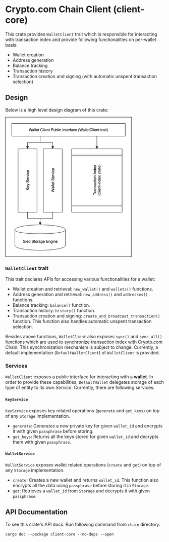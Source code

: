 # Crypto.com Chain Client (client-core)

This crate provides `WalletClient` trait which is responsible for interacting with transaction index and provide
following functionalities on per-wallet basis:

- Wallet creation
- Address generation
- Balance tracking
- Transaction history
- Transaction creation and signing (with automatic unspent transaction selection)

## Design

Below is a high level design diagram of this crate:

<div class = "design_diagram">
    <img src="./client-core.png" alt="Client Core Design" />
</div>

### `WalletClient` trait

This trait declares APIs for accessing various functionalities for a wallet:

- Wallet creation and retrieval: `new_wallet()` and `wallets()` functions.
- Address generation and retrieval: `new_address()` and `addresses()` functions.
- Balance tracking: `balance()` function.
- Transaction history: `history()` function.
- Transaction creation and signing: `create_and_broadcast_transaction()` function. This function also handles automatic
unspent transaction selection.

Besides above functions, `WalletClient` also exposes `sync()` and `sync_all()` functions which are used to synchronize
transaction index with Crypto.com Chain. This synchronization mechanism is subject to change. Currently, a default 
implementation (`DefaultWalletClient`) of `WalletClient` is provided.

### Services

`WalletClient` exposes a public interface for interacting with a **wallet**. In order to provide these capabilities, `DefaultWallet` delegates storage of each type of entity to its own _Service_. Currently, there are
following services:

#### `KeyService`

`KeyService` exposes key related operations (`generate` and `get_keys`) on top of any `Storage` implementation.
- `generate`: Generates a new private key for given `wallet_id` and encrypts it with given `passphrase` before storing.
- `get_keys`: Returns all the keys stored for given `wallet_id` and decrypts them with given `passphrase`.

#### `WalletService`

`WalletService` exposes wallet related operations (`create` and `get`) on top of any `Storage` implementation.
- `create`: Creates a new wallet and returns `wallet_id`. This function also encrypts all the data using `passphrase`
   before storing it in `Storage`.
- `get`: Retrieves a `wallet_id` from `Storage` and decrypts it with given `passphrase`.

## API Documentation

To see this crate's API docs. Run following command from `chain` directory.
```
cargo doc --package client-core --no-deps --open
```
